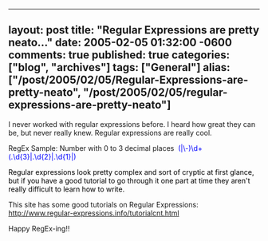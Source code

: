   ---
  layout: post
  title: "Regular Expressions are pretty neato..."
  date: 2005-02-05 01:32:00 -0600
  comments: true
  published: true
  categories: ["blog", "archives"]
  tags: ["General"]
  alias: ["/post/2005/02/05/Regular-Expressions-are-pretty-neato", "/post/2005/02/05/regular-expressions-are-pretty-neato"]
  ---
<!-- more -->
<P>I never worked with regular expressions before. I heard how great they can be, but never really knew. Regular expressions are really cool.</P>
<P>RegEx Sample: Number with 0 to 3 decimal places&nbsp; <FONT color=#0000ff>(|\-)\d+(.\d{3}|.\d{2}|.\d{1}|)</FONT></P>
<P><FONT color=#000000>Regular expressions look pretty complex and sort of cryptic at first glance, but if you have a good tutorial to go through it one part at time they aren't really difficult to learn how to write.</FONT></P>
<P>This site has some good tutorials on Regular Expressions: <A href="http://www.regular-expressions.info/tutorialcnt.html">http://www.regular-expressions.info/tutorialcnt.html</A></P>
<P>Happy RegEx-ing!!</P>
